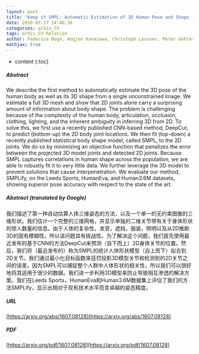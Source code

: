 ```yaml
---
layout: post
title: "Keep it SMPL: Automatic Estimation of 3D Human Pose and Shape from a Single Image"
date: 2016-07-27 14:46:36
categories: arXiv_CV
tags: arXiv_CV Relation
author: Federica Bogo, Angjoo Kanazawa, Christoph Lassner, Peter Gehler, Javier Romero, Michael J. Black
mathjax: true
---
```


* content
{:toc}

##### Abstract
We describe the first method to automatically estimate the 3D pose of the human body as well as its 3D shape from a single unconstrained image. We estimate a full 3D mesh and show that 2D joints alone carry a surprising amount of information about body shape. The problem is challenging because of the complexity of the human body, articulation, occlusion, clothing, lighting, and the inherent ambiguity in inferring 3D from 2D. To solve this, we first use a recently published CNN-based method, DeepCut, to predict (bottom-up) the 2D body joint locations. We then fit (top-down) a recently published statistical body shape model, called SMPL, to the 2D joints. We do so by minimizing an objective function that penalizes the error between the projected 3D model joints and detected 2D joints. Because SMPL captures correlations in human shape across the population, we are able to robustly fit it to very little data. We further leverage the 3D model to prevent solutions that cause interpenetration. We evaluate our method, SMPLify, on the Leeds Sports, HumanEva, and Human3.6M datasets, showing superior pose accuracy with respect to the state of the art.

##### Abstract (translated by Google)
我们描述了第一种自动估算人体三维姿态的方法，以及一个单一的无约束图像的三维形状。我们估计一个完整的三维网格，并显示单独的二维关节带有关于身体形状的惊人数量的信息。由于人体的复杂性，发音，遮挡，服装，照明以及从2D推断3D的固有模糊性，所以该问题具有挑战性。为了解决这个问题，我们首先使用最近发布的基于CNN的方法DeepCut来预测（自下而上）2D身体关节的位置。然后，我们将（最近发布的）称为SMPL的统计人体形状模型（自上而下）拟合到2D关节。我们通过最小化目标函数来惩罚投影3D模型关节和检测到的2D关节之间的误差。因为SMPL可以捕捉整个人群中人体形状的相关性，所以我们可以很好地将其适用于很少的数据。我们进一步利用3D模型来防止导致相互渗透的解决方案。我们在Leeds Sports，HumanEva和Human3.6M数据集上评估了我们的方法SMPLify，显示出相对于现有技术水平而言卓越的姿态精度。

##### URL
[https://arxiv.org/abs/1607.08128](https://arxiv.org/abs/1607.08128)

##### PDF
[https://arxiv.org/pdf/1607.08128](https://arxiv.org/pdf/1607.08128)

